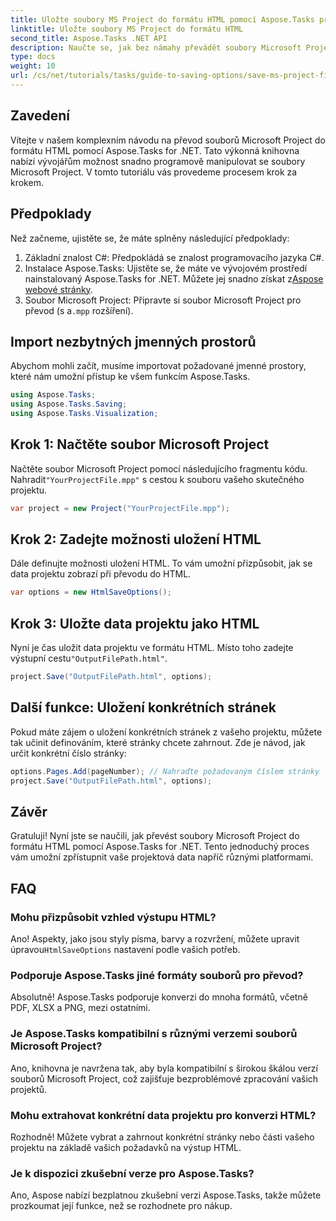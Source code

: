```yaml
---
title: Uložte soubory MS Project do formátu HTML pomocí Aspose.Tasks pro .NET
linktitle: Uložte soubory MS Project do formátu HTML
second_title: Aspose.Tasks .NET API
description: Naučte se, jak bez námahy převádět soubory Microsoft Project (.mpp) do formátu HTML pomocí Aspose.Tasks for .NET. Tento komplexní výukový program poskytuje podrobné pokyny, včetně toho, jak načíst soubory projektu, přizpůsobit výstup HTML a uložit konkrétní stránky.
type: docs
weight: 10
url: /cs/net/tutorials/tasks/guide-to-saving-options/save-ms-project-files-to-html-format/
---
```

## Zavedení

Vítejte v našem komplexním návodu na převod souborů Microsoft Project do formátu HTML pomocí Aspose.Tasks for .NET. Tato výkonná knihovna nabízí vývojářům možnost snadno programově manipulovat se soubory Microsoft Project. V tomto tutoriálu vás provedeme procesem krok za krokem.

## Předpoklady

Než začneme, ujistěte se, že máte splněny následující předpoklady:

1. Základní znalost C#: Předpokládá se znalost programovacího jazyka C#.
2.  Instalace Aspose.Tasks: Ujistěte se, že máte ve vývojovém prostředí nainstalovaný Aspose.Tasks for .NET. Můžete jej snadno získat z[Aspose webové stránky](https://www.aspose.com).
3.  Soubor Microsoft Project: Připravte si soubor Microsoft Project pro převod (s a`.mpp` rozšíření).

## Import nezbytných jmenných prostorů

Abychom mohli začít, musíme importovat požadované jmenné prostory, které nám umožní přístup ke všem funkcím Aspose.Tasks.

```csharp
using Aspose.Tasks;
using Aspose.Tasks.Saving;
using Aspose.Tasks.Visualization;
```

## Krok 1: Načtěte soubor Microsoft Project

 Načtěte soubor Microsoft Project pomocí následujícího fragmentu kódu. Nahradit`"YourProjectFile.mpp"` s cestou k souboru vašeho skutečného projektu.

```csharp
var project = new Project("YourProjectFile.mpp");
```

## Krok 2: Zadejte možnosti uložení HTML

Dále definujte možnosti uložení HTML. To vám umožní přizpůsobit, jak se data projektu zobrazí při převodu do HTML.

```csharp
var options = new HtmlSaveOptions();
```

## Krok 3: Uložte data projektu jako HTML

 Nyní je čas uložit data projektu ve formátu HTML. Místo toho zadejte výstupní cestu`"OutputFilePath.html"`.

```csharp
project.Save("OutputFilePath.html", options);
```

## Další funkce: Uložení konkrétních stránek

Pokud máte zájem o uložení konkrétních stránek z vašeho projektu, můžete tak učinit definováním, které stránky chcete zahrnout. Zde je návod, jak určit konkrétní číslo stránky:

```csharp
options.Pages.Add(pageNumber); // Nahraďte požadovaným číslem stránky
project.Save("OutputFilePath.html", options);
```

## Závěr

Gratuluji! Nyní jste se naučili, jak převést soubory Microsoft Project do formátu HTML pomocí Aspose.Tasks for .NET. Tento jednoduchý proces vám umožní zpřístupnit vaše projektová data napříč různými platformami.

## FAQ

### Mohu přizpůsobit vzhled výstupu HTML?
 Ano! Aspekty, jako jsou styly písma, barvy a rozvržení, můžete upravit úpravou`HtmlSaveOptions` nastavení podle vašich potřeb.

### Podporuje Aspose.Tasks jiné formáty souborů pro převod?
Absolutně! Aspose.Tasks podporuje konverzi do mnoha formátů, včetně PDF, XLSX a PNG, mezi ostatními.

### Je Aspose.Tasks kompatibilní s různými verzemi souborů Microsoft Project?
Ano, knihovna je navržena tak, aby byla kompatibilní s širokou škálou verzí souborů Microsoft Project, což zajišťuje bezproblémové zpracování vašich projektů.

### Mohu extrahovat konkrétní data projektu pro konverzi HTML?
Rozhodně! Můžete vybrat a zahrnout konkrétní stránky nebo části vašeho projektu na základě vašich požadavků na výstup HTML.

### Je k dispozici zkušební verze pro Aspose.Tasks?
Ano, Aspose nabízí bezplatnou zkušební verzi Aspose.Tasks, takže můžete prozkoumat její funkce, než se rozhodnete pro nákup.
